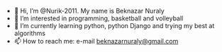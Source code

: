 - 👋 Hi, I’m @Nurik-2011. My name is Beknazar Nuraly
- 👀 I’m interested in programming, basketball and volleyball
- 🌱 I’m currently learning python, python Django and trying my best at algorithms
- 📫 How to reach me: e-mail beknazarnuraly@gmail.com 

